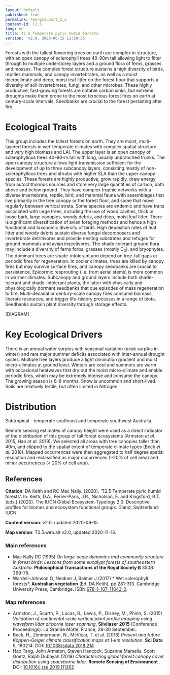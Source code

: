 ```yaml
---
layout: default
published: true
permalink: /en/groups/t_2_5
content-id: T2.5
lang: en
title: T2.5 Temperate pyric humid forests
version: 'v2.0, 2020-06-15 11:59:35'
---
```


Forests with the tallest flowering trees on earth are complex in structure, with an open canopy of sclerophyll trees 40-90m tall allowing light to filter through to multiple understorey layers and a ground flora of ferns, grasses and mosses. The complex forest structure sustains a high diversity of birds, reptiles mammals, and canopy invertebrates, as well as a moist microclimate and deep, moist leaf litter on the forest floor that supports a diversity of soil invertebrates, fungi, and other microbes. These highly productive, fast-growing forests are notable carbon sinks, but extreme droughts make them prone to the most ferocious forest fires on earth at century-scale intervals. Seedbanks are crucial to the forest persisting after fire.

# Ecological Traits
 
This group includes the tallest forests on earth. They are moist, multi-layered forests in wet-temperate climates with complex spatial structure and very high biomass and LAI. The upper layer is an open canopy of sclerophyllous trees 40–90-m tall with long, usually unbranched trunks. The open canopy structure allows light transmission sufficient for the development of up to three subcanopy layers, consisting mostly of non-sclerophyllous trees and shrubs with higher SLA than the upper canopy species. These forests are highly productive, grow rapidly, draw energy from autochthonous sources and store very large quantities of carbon, both above and below ground. They have complex trophic networks with a diverse invertebrate, reptile, bird, and mammal fauna with assemblages that live primarily in the tree canopy or the forest floor, and some that move regularly between vertical strata. Some species are endemic and have traits associated with large trees, including the use of wood cavities, thick or loose bark, large canopies, woody debris, and deep, moist leaf litter. There is significant diversification of avian foraging methods and hence a high functional and taxonomic diversity of birds. High deposition rates of leaf litter and woody debris sustain diverse fungal decomposers and invertebrate detritivores and provide nesting substrates and refuges for ground mammals and avian insectivores. The shade-tolerant ground flora may include a diversity of ferns forbs, grasses (mostly C<sub>3</sub>), and bryophytes. The dominant trees are shade-intolerant and depend on tree-fall gaps or periodic fires for regeneration. In cooler climates, trees are killed by canopy fires but may survive surface fires, and canopy seedbanks are crucial to persistence. Epicormic resprouting (i.e. from aerial stems) is more common in warmer climates. Subcanopy and ground layers include both shade-tolerant and shade-intolerant plants, the latter with physically and physiologically dormant seedbanks that cue episodes of mass regeneration to fire. Multi-decadal or century-scale canopy fires consume biomass, liberate resources, and trigger life-history processes in a range of biota. Seedbanks sustain plant diversity through storage effects.

[DIAGRAM]

# Key Ecological Drivers
 
There is an annual water surplus with seasonal variation (peak surplus in winter) and rare major summer deficits associated with inter-annual drought cycles. Multiple tree layers produce a light diminution gradient and moist micro-climates at ground level. Winters are cool and summers are warm with occasional heatwaves that dry out the moist micro-climate and enable periodic fires, which may be extremely intense and consume the canopy. The growing season is 6–8 months. Snow is uncommon and short-lived. Soils are relatively fertile, but often limited in Nitrogen.
 
# Distribution
 
Subtropical - temperate southeast and temperate southwest Australia.

Remote sensing estimates of canopy height were used as a direct indicator of the distribution of this group of tall forest ecosystems  (Armston _et al._ 2015, Hao _et al._ 2019). We selected all areas with tree canopies taller than 40m, and clipped to the spatial extent of temperate climate types (Beck _et al._ 2018). Mapped occurrences were then aggregated to half degree spatial resolution and reclassified as major occurrences (>20% of cell area) and minor occurrences (< 20% of cell area).

## References

**Citation**: DA Keith and RC Mac Nally. (2020). 'T2.5 Temperate pyric humid forests'. In: Keith, D.A., Ferrer-Paris, J.R., Nicholson, E. and Kingsford, R.T. (eds.) (2020). The IUCN Global Ecosystem Typology 2.0: Descriptive profiles for biomes and ecosystem functional groups. Gland, Switzerland: IUCN.

**Content version**: v2.0, updated 2020-06-15.

**Map version**: T2.5.web.alt v2.0, updated 2020-11-16.

### Main references
* Mac Nally RC  (1995) *On large-scale dynamics and community structure in forest birds: Lessons from some eucalypt forests of southeastern Australia*. **Philosophical Transactions of the Royal Society B** 350B: 369-79.
* Wardell-Johnson G, Neldner J, Balmer J  (2017) * Wet sclerophyll forests*. **Australian vegetation** (Ed. DA Keith), pp 281-313. Cambridge University Press, Cambridge. ISBN [978-1-107-11843-0](http://www.cambridge.org/9781107118430).

### Map references
* Armston, J., Scarth, P., Lucas, R., Lewis, P., Disney, M., Phinn, S.  (2015) *Validation of continental scale vertical plant profile mapping using waveform lidar airborne laser scanning*. **Silvilaser 2015** (Conference Proceedings). La Grande Motte, France, 28-30 September..
* Beck, H., Zimmermann, N., McVicar, T. et al. (2018) *Present and future Köppen-Geiger climate classification maps at 1-km resolution*. **Sci Data** 5, 180214. DOI: [10.1038/sdata.2018.214](http://doi.org/10.1038/sdata.2018.214)
* Hao Tang, John Armston, Steven Hancock, Suzanne Marselis, Scott Goetz, Ralph Dubayah  (2019) *Characterizing global forest canopy cover distribution using spaceborne lidar*. **Remote Sensing of Environment** . DOI: [10.1016/j.rse.2019.111262](http://doi.org/10.1016/j.rse.2019.111262)
